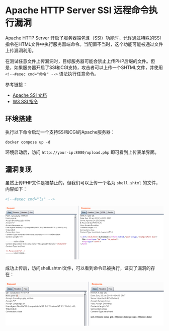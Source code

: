 # Apache HTTP Server SSI 远程命令执行漏洞

Apache HTTP Server 开启了服务器端包含（SSI）功能时，允许通过特殊的SSI指令在HTML文件中执行服务器端命令。当配置不当时，这个功能可能被通过文件上传漏洞利用。

在测试任意文件上传漏洞时，目标服务器可能会禁止上传PHP后缀的文件。但是，如果服务器开启了SSI和CGI支持，攻击者可以上传一个SHTML文件，并使用 `<!--#exec cmd="命令" -->` 语法执行任意命令。

参考链接：

- [Apache SSI 文档](https://httpd.apache.org/docs/2.4/howto/ssi.html)
- [W3 SSI 指令](https://www.w3.org/Jigsaw/Doc/User/SSI.html)

## 环境搭建

执行以下命令启动一个支持SSI和CGI的Apache服务器：

```
docker compose up -d
```

环境启动后，访问 `http://your-ip:8080/upload.php` 即可看到上传表单界面。

## 漏洞复现

虽然上传PHP文件是被禁止的，但我们可以上传一个名为 `shell.shtml` 的文件，内容如下：

```shtml
<!--#exec cmd="ls" -->
```

![上传界面](1.png)

成功上传后，访问shell.shtml文件，可以看到命令已被执行，证实了漏洞的存在：

![命令执行结果](2.png)
